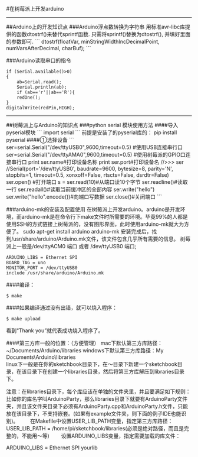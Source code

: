 #在树莓派上开发arduino
<hr/>
##Arduino上的开发知识点
###Arduino浮点数转换为字符串
用标准avr-libc库提供的函数dtostrf()来替代sprintf函数. 
只需将sprintf()替换为dtostrf(), 并填好里面的参数即可.
```
dtostrf(floatVar, minStringWidthIncDecimalPoint, numVarsAfterDecimal, charBuf);
```

###Arduino读取串口的指令
```
if (Serial.available()>0)
{
	ab=Serial.read();
	Serial.println(ab);
	if (ab=='r'||ab=='R'){
	redOne();
}
digitalWrite(redPin,HIGH);
```
<hr/>
##树莓派上与Arduino的知识点
###python serial 模块使用方法
####导入pyserial模块
```
import serial
```
前提是安装了的pyserial库的：
pip install pyserial
####①选择设备
```
ser=serial.Serial("/dev/ttyUSB0",9600,timeout=0.5) #使用USB连接串行口
ser=serial.Serial("/dev/ttyAMA0",9600,timeout=0.5) #使用树莓派的GPIO口连接串行口
print ser.name#打印设备名称
print ser.port#打印设备名
//>>> ser
//Serial<id=0x769c28b0, open=True>(port='/dev/ttyUSB0', baudrate=9600, bytesize=8, parity='N', stopbits=1, timeout=0.5, xonxoff=False, rtscts=False, dsrdtr=False)
ser.open() #打开端口
s = ser.read(10)#从端口读10个字节
ser.readline()#读取一行
ser.readall()#读取当前缓冲区的全部内容
ser.write("hello")
ser.write("hello".encode())#向端口写数据
ser.close()#关闭端口
```

###arduino-mk的安装及配置使用
在树莓派上开发arduino。arduino是开发环境，而arduino-mk是在命令行下make文件时所需要的环境。毕竟99%的人都是使用SSH的方式链接上树莓派的，没有图形界面，此时使用arduino-mk就大为方便了。
sudo apt-get install arduino arduino-mk
安装完成后，找到/usr/share/arduino/Arduino.mk文件，该文件包含几乎所有需要的信息。
树莓派上一般是/dev/ttyACM0 端口 或者 /dev/ttyUSB0 端口;

```
ARDUINO_LIBS = Ethernet SPI
BOARD_TAG = uno
MONITOR_PORT = /dev/ttyUSB0
include /usr/share/arduino/Arduino.mk
```
####编译：
```
$ make
```
####如果编译通过没有出错，就可以烧入程序：
```
$ make upload
```
看到“Thank you”就代表成功烧入程序了。

####第三方库一般的位置：（方便管理）
mac下默认第三方库路径：\~/Documents/Arduino/libraries
windows下默认第三方库路径：My Documents\Arduino\libraries\
linux下一般是在你的sketchbook目录下，在～目录下新建一个sketchbook目录，在该目录下在创建一个libraries目录，然后将第三方库解压到libraries目录下。

注意：在libraries目录下，每个库应该在单独的文件夹里，并且要满足如下规则：比如你的库名字叫ArduinoParty，那么libraries目录下就要有ArduinoParty文件夹，并且该文件夹目录下必须有ArduinoParty.cpp和ArduinoParty.h文件，只能放在该目录下，不支持嵌套。(如果有example文件夹，则下面的例子IDE也能识别)。
　　在Makefile中设置USER_LIB_PATH变量，指定第三方库路径：
USER_LIB_PATH = /home/pi/sketchbook/libraries(必须是绝对路径，而且是完整的，不能用～等)
　　设置ARDUINO_LIBS变量，指定需要加载的库文件：　

ARDUINO_LIBS = Ethernet SPI yourlib
